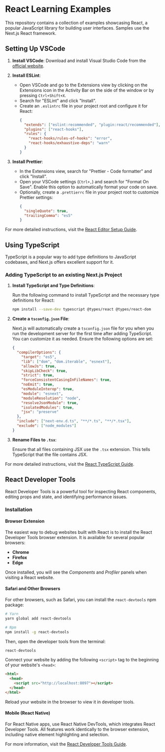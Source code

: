 # React Learning Examples

This repository contains a collection of examples showcasing React, a popular JavaScript library for building user interfaces.
Samples use the Next.js React framework.

## Setting Up VSCode

1. **Install VSCode**: Download and install Visual Studio Code from the [official website](https://code.visualstudio.com/).

2. **Install ESLint**:

   - Open VSCode and go to the Extensions view by clicking on the Extensions icon in the Activity Bar on the side of the window or by pressing `Ctrl+Shift+X`.
   - Search for "ESLint" and click "Install".
   - Create an `.eslintrc` file in your project root and configure it for React:
     ```json
     {
       "extends": ["eslint:recommended", "plugin:react/recommended"],
       "plugins": ["react-hooks"],
       "rules": {
         "react-hooks/rules-of-hooks": "error",
         "react-hooks/exhaustive-deps": "warn"
       }
     }
     ```

3. **Install Prettier**:
   - In the Extensions view, search for "Prettier - Code formatter" and click "Install".
   - Open your VSCode settings (`Ctrl+,`) and search for "Format On Save". Enable this option to automatically format your code on save.
   - Optionally, create a `.prettierrc` file in your project root to customize Prettier settings:
     ```json
     {
       "singleQuote": true,
       "trailingComma": "es5"
     }
     ```

For more detailed instructions, visit the [React Editor Setup Guide](https://react.dev/learn/editor-setup).

## Using TypeScript

TypeScript is a popular way to add type definitions to JavaScript codebases, and Next.js offers excellent support for it.

### Adding TypeScript to an existing Next.js Project

1. **Install TypeScript and Type Definitions**:

   Run the following command to install TypeScript and the necessary type definitions for React:

   ```bash
   npm install --save-dev typescript @types/react @types/react-dom
   ```

2. **Create a `tsconfig.json` File**:

   Next.js will automatically create a `tsconfig.json` file for you when you run the development server for the first time after adding TypeScript. You can customize it as needed. Ensure the following options are set:

   ```json
   {
     "compilerOptions": {
       "target": "es5",
       "lib": ["dom", "dom.iterable", "esnext"],
       "allowJs": true,
       "skipLibCheck": true,
       "strict": true,
       "forceConsistentCasingInFileNames": true,
       "noEmit": true,
       "esModuleInterop": true,
       "module": "esnext",
       "moduleResolution": "node",
       "resolveJsonModule": true,
       "isolatedModules": true,
       "jsx": "preserve"
     },
     "include": ["next-env.d.ts", "**/*.ts", "**/*.tsx"],
     "exclude": ["node_modules"]
   }
   ```

3. **Rename Files to `.tsx`**:

   Ensure that all files containing JSX use the `.tsx` extension. This tells TypeScript that the file contains JSX.

For more detailed instructions, visit the [React TypeScript Guide](https://react.dev/learn/typescript).

## React Developer Tools

React Developer Tools is a powerful tool for inspecting React components, editing props and state, and identifying performance issues.

### Installation

#### Browser Extension

The easiest way to debug websites built with React is to install the React Developer Tools browser extension. It is available for several popular browsers:

- **Chrome**
- **Firefox**
- **Edge**

Once installed, you will see the _Components_ and _Profiler_ panels when visiting a React website.

#### Safari and Other Browsers

For other browsers, such as Safari, you can install the `react-devtools` npm package:

```bash
# Yarn
yarn global add react-devtools

# Npm
npm install -g react-devtools
```

Then, open the developer tools from the terminal:

```bash
react-devtools
```

Connect your website by adding the following `<script>` tag to the beginning of your website's `<head>`:

```html
<html>
  <head>
    <script src="http://localhost:8097"></script>
  </head>
</html>
```

Reload your website in the browser to view it in developer tools.

#### Mobile (React Native)

For React Native apps, use React Native DevTools, which integrates React Developer Tools. All features work identically to the browser extension, including native element highlighting and selection.

For more information, visit the [React Developer Tools Guide](https://react.dev/learn/react-developer-tools).
